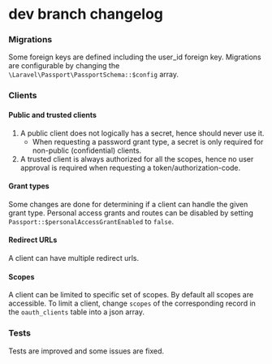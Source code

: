 # dev branch changelog

### Migrations
Some foreign keys are defined including the user_id foreign key.
Migrations are configurable by changing the `\Laravel\Passport\PassportSchema::$config` array.

### Clients

#### Public and trusted clients
1. A public client does not logically has a secret, hence should never use it.
    - When requesting a password grant type, a secret is only required for non-public (confidential) clients.
2. A trusted client is always authorized for all the scopes, hence no user approval is required when requesting a token/authorization-code.

#### Grant types
Some changes are done for determining if a client can handle the given grant type.
Personal access grants and routes can be disabled by setting `Passport::$personalAccessGrantEnabled` to `false`.

#### Redirect URLs
A client can have multiple redirect urls.

#### Scopes
A client can be limited to specific set of scopes. By default all scopes are accessible.
To limit a client, change `scopes` of the corresponding record in the `oauth_clients` table into a json array.

### Tests
Tests are improved and some issues are fixed.
